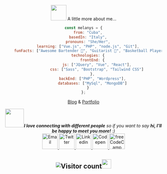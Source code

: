 <div align="center">
    
<!-- ## [![Melany's github stats](https://github-readme-stats.vercel.app/api?username=melanyss)](https://github.com/melanyss/github-readme-stats) -->
    
<img src="https://media.giphy.com/media/VgCDAzcKvsR6OM0uWg/giphy.gif" width="50"> A little more about me...  
    
```javascript
const melanys = {
    from: "Cuba",
    basedIn: "Italy",
    pronouns: "She/Her",
    learning: ["Vue.js", "PHP", "node.js", "Git"],
    funFacts: ["Awesome Bartender 🍹", "Guitarist 🎸", "Basketball Player 🏀"],
    technologies: {
        frontEnd: {
            js: ["JQuery", "Vue", "React"],
            css: ["Sass", "Bootstrap", "Tailwind CSS"]
        },
        backEnd: ["PHP", "Wordpress"],
        databases: ["MySql", "MongoDB"]
    }
};
```

<p>
<a href="https://extasius.com" alt="Blog">Blog</a> &amp; <a href="https://extasius.com/portfolio/" alt="Portfolio">Portfolio</a>
</p>
<img src="https://media.giphy.com/media/LnQjpWaON8nhr21vNW/giphy.gif" width="60"><em><b>I love connecting with different people</b> so if you want to say <b>hi, I'll be happy to meet you more!</b> :)</em>
<br>

<a href="mailto:melanyss@pm.me">
<img src="https://img.icons8.com/fluent/48/000000/email.png" alt="Email" width="50px" height="50px">
</a>
<a href="https://twitter.com/MelanysFT">
<img src="https://img.icons8.com/cute-clipart/64/000000/twitter.png" alt="Twitter" width="50px" height="50px">
</a>
<a href="https://www.linkedin.com/in/melanysft/">
<img src="https://img.icons8.com/cute-clipart/64/000000/linkedin.png" alt="Linkedin" width="50px" height="50px">
</a>
<a href="https://codepen.io/melanys/">
<img src="https://img.icons8.com/ios-filled/50/000000/codepen.png" alt="Codepen" width="50px" height="50px">
</a>
<a href="https://www.freecodecamp.org/melanys">
<img src="https://api.iconify.design/simple-icons:freecodecamp.svg" alt="freeCodeCamp" width="50px" height="50px">
</a><br>
   <!-- 

### If you like my work, Support me:
<a href="https://www.buymeacoffee.com/melanyss"><img src="https://img.buymeacoffee.com/button-api/?text=Buy me a coffee&emoji=&slug=melanyss&button_colour=5F7FFF&font_colour=ffffff&font_family=Cookie&outline_colour=000000&coffee_colour=FFDD00"></a>
<!-- <a href="https://www.patreon.com/melanys"><img src="https://www.flaticon.com/svg/static/icons/svg/2111/2111548.svg" width="50px" height="50px" alt="Patreon | Melanys" target="_blank"></a> -->

## ![Visitor count](https://visitor-badge.laobi.icu/badge?page_id=melanyss.melanyss)<img src="https://media.giphy.com/media/dxn6fRlTIShoeBr69N/giphy.gif" width="30">
</div>

<!--
<img align="center" src="https://github.com/melanyss/melanyss/blob/main/banner.png" alt="">
<img align="center" src="https://raw.githubusercontent.com/iCharlesZ/FigureBed/master/img/octocat.gif" width="230" alt="">
⭐️ From [@melanyss](https://github.com/melanyss)
-->
